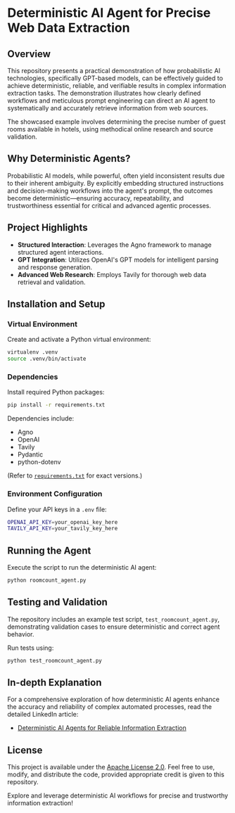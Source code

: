 
# Deterministic AI Agent for Precise Web Data Extraction

## Overview

This repository presents a practical demonstration of how probabilistic AI technologies, specifically GPT-based models, can be effectively guided to achieve deterministic, reliable, and verifiable results in complex information extraction tasks. The demonstration illustrates how clearly defined workflows and meticulous prompt engineering can direct an AI agent to systematically and accurately retrieve information from web sources.

The showcased example involves determining the precise number of guest rooms available in hotels, using methodical online research and source validation.

## Why Deterministic Agents?

Probabilistic AI models, while powerful, often yield inconsistent results due to their inherent ambiguity. By explicitly embedding structured instructions and decision-making workflows into the agent's prompt, the outcomes become deterministic—ensuring accuracy, repeatability, and trustworthiness essential for critical and advanced agentic processes.

## Project Highlights

- **Structured Interaction**: Leverages the Agno framework to manage structured agent interactions.
- **GPT Integration**: Utilizes OpenAI's GPT models for intelligent parsing and response generation.
- **Advanced Web Research**: Employs Tavily for thorough web data retrieval and validation.

## Installation and Setup

### Virtual Environment

Create and activate a Python virtual environment:

```bash
virtualenv .venv
source .venv/bin/activate
```

### Dependencies

Install required Python packages:

```bash
pip install -r requirements.txt
```

Dependencies include:
- Agno
- OpenAI
- Tavily
- Pydantic
- python-dotenv

(Refer to [`requirements.txt`](requirements.txt) for exact versions.)

### Environment Configuration

Define your API keys in a `.env` file:

```bash
OPENAI_API_KEY=your_openai_key_here
TAVILY_API_KEY=your_tavily_key_here
```

## Running the Agent

Execute the script to run the deterministic AI agent:

```bash
python roomcount_agent.py
```

## Testing and Validation

The repository includes an example test script, `test_roomcount_agent.py`, demonstrating validation cases to ensure deterministic and correct agent behavior.

Run tests using:

```bash
python test_roomcount_agent.py
```

## In-depth Explanation

For a comprehensive exploration of how deterministic AI agents enhance the accuracy and reliability of complex automated processes, read the detailed LinkedIn article:

- [Deterministic AI Agents for Reliable Information Extraction](https://www.linkedin.com/example-article)

## License

This project is available under the [Apache License 2.0](LICENSE). Feel free to use, modify, and distribute the code, provided appropriate credit is given to this repository.

Explore and leverage deterministic AI workflows for precise and trustworthy information extraction!